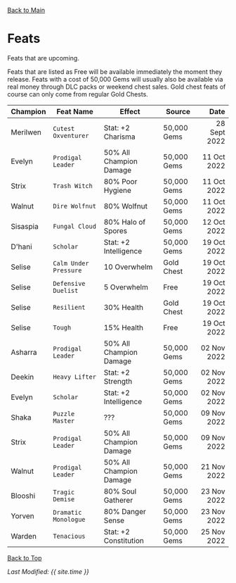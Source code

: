 [Back to Main](index.md)

# Feats
Feats that are upcoming.

Feats that are listed as Free will be available immediately the moment they release. Feats with a cost of 50,000 Gems will usually also be available via real money through DLC packs or weekend chest sales. Gold chest feats of course can only come from regular Gold Chests.

| Champion | Feat Name | Effect | Source | Date |
|---|---|---|---|---:|
| Merilwen | `Cutest Oxventurer` | Stat: +2 Charisma | 50,000 Gems | 28 Sept 2022 |
| Evelyn | `Prodigal Leader` | 50% All Champion Damage | 50,000 Gems | 11 Oct 2022 |
| Strix | `Trash Witch` | 80% Poor Hygiene | 50,000 Gems | 11 Oct 2022 |
| Walnut | `Dire Wolfnut` | 80% Wolfnut | 50,000 Gems | 11 Oct 2022 |
| Sisaspia | `Fungal Cloud` | 80% Halo of Spores | 50,000 Gems | 12 Oct 2022 |
| D'hani | `Scholar` | Stat: +2 Intelligence | 50,000 Gems | 19 Oct 2022 |
| Selise | `Calm Under Pressure` | 10 Overwhelm | Gold Chest | 19 Oct 2022 |
| Selise | `Defensive Duelist` | 5 Overwhelm | Free | 19 Oct 2022 |
| Selise | `Resilient` | 30% Health | Gold Chest | 19 Oct 2022 |
| Selise | `Tough` | 15% Health | Free | 19 Oct 2022 |
| Asharra | `Prodigal Leader` | 50% All Champion Damage | 50,000 Gems | 02 Nov 2022 |
| Deekin | `Heavy Lifter` | Stat: +2 Strength | 50,000 Gems | 02 Nov 2022 |
| Evelyn | `Scholar` | Stat: +2 Intelligence | 50,000 Gems | 02 Nov 2022 |
| Shaka | `Puzzle Master` | ??? | 50,000 Gems | 09 Nov 2022 |
| Strix | `Prodigal Leader` | 50% All Champion Damage | 50,000 Gems | 09 Nov 2022 |
| Walnut | `Prodigal Leader` | 50% All Champion Damage | 50,000 Gems | 21 Nov 2022 |
| Blooshi | `Tragic Demise` | 80% Soul Gatherer | 50,000 Gems | 23 Nov 2022 |
| Yorven | `Dramatic Monologue` | 80% Danger Sense | 50,000 Gems | 23 Nov 2022 |
| Warden | `Tenacious` | Stat: +2 Constitution | 50,000 Gems | 25 Nov 2022 |

[Back to Top](#top)

*Last Modified: {{ site.time }}*